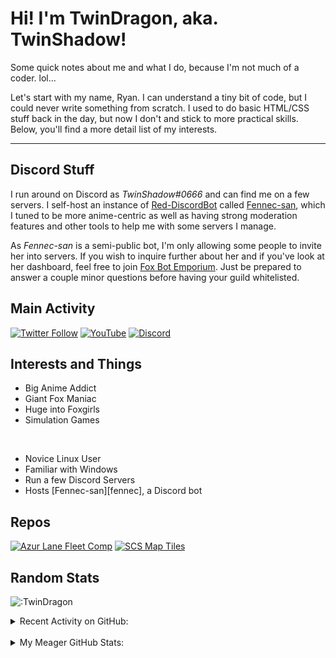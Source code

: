 # Hi! I'm TwinDragon, aka. TwinShadow!

Some quick notes about me and what I do, because I'm not much of a coder. lol...

Let's start with my name, Ryan. I can understand a tiny bit of code, but I could never write something from scratch. I used to do basic HTML/CSS stuff back in the day, but now I don't and stick to more practical skills. Below, you'll find a more detail list of my interests.

---

## Discord Stuff

I run around on Discord as *TwinShadow#0666* and can find me on a few servers. I self-host an instance of [Red-DiscordBot][redbot] called [Fennec-san][discord], which I tuned to be more anime-centric as well as having strong moderation features and other tools to help me with some servers I manage.

As *Fennec-san* is a semi-public bot, I'm only allowing some people to invite her into servers. If you wish to inquire further about her and if you've look at her dashboard, feel free to join [Fox Bot Emporium][discord]. Just be prepared to answer a couple minor questions before having your guild whitelisted.

## Main Activity
<p align="center">

[![Twitter Follow](https://img.shields.io/twitter/follow/TwinShadow_SH?color=A30000&label=TwinShadow_SH&logo=Twitter&style=plastic)][twitter]
[![YouTube](https://img.shields.io/static/v1?label=TwinShadow_Fox&color=A30000&message=YouTube&logo=YouTube&logoColor=FF0000&style=plastic)][youtube]
[![Discord](https://img.shields.io/discord/713548512108740648?color=cc0000&label=Fox%20Bot%20Emporium&logo=discord&logoColor=ffc06d&style=plastic)][discord]

</p>

## Interests and Things

- Big Anime Addict
- Giant Fox Maniac
- Huge into Foxgirls
- Simulation Games

<br />

- Novice Linux User
- Familiar with Windows
- Run a few Discord Servers
- Hosts [Fennec-san][fennec], a Discord bot

## Repos

[![Azur Lane Fleet Comp](https://github-twindragon-stats.vercel.app//api/pin/?username=TwinDragon&repo=AzurLane_comp&show_owner=true&theme=dark)](https://github.com/TwinDragon/AzurLane_comp)
[![SCS Map Tiles](https://github-twindragon-stats.vercel.app//api/pin/?username=TwinDragon&repo=SCS_Map_Tiles&theme=dark)](https://github.com/Unicor-p/SCS_Map_Tiles)

## Random Stats

![:TwinDragon](https://count.getloli.com/get/@TwinDragon?theme=rule34)

<details>
  <summary>Recent Activity on GitHub:</summary>

  <!--START_SECTION:activity-->
1. 💪 Opened PR [#7](https://github.com/Unicor-p/SCS_Map_Tiles/pull/7) in [Unicor-p/SCS_Map_Tiles](https://github.com/Unicor-p/SCS_Map_Tiles)
2. ❌ Closed PR [#211](https://github.com/Kreusada/Kreusada-Cogs/pull/211) in [Kreusada/Kreusada-Cogs](https://github.com/Kreusada/Kreusada-Cogs)
3. 🗣 Commented on [#110543](https://github.com/webcompat/web-bugs/issues/110543) in [webcompat/web-bugs](https://github.com/webcompat/web-bugs)
4. ❗️ Opened issue [#110543](https://github.com/webcompat/web-bugs/issues/110543) in [webcompat/web-bugs](https://github.com/webcompat/web-bugs)
5. ❌ Closed PR [#22](https://github.com/Cog-Creators/Red-Dashboard/pull/22) in [Cog-Creators/Red-Dashboard](https://github.com/Cog-Creators/Red-Dashboard)
<!--END_SECTION:activity-->

</details>
<br />
<details>
  <summary>My Meager GitHub Stats:</summary>

  <img align="left" alt="TwinDragon's Stats" src="https://github-twindragon-stats.vercel.app/api?username=TwinDragon&show_icons=true&hide_border=true&theme=dark" />

</details>

[discord]: https://discord.gg/XCMUykVTFE
[twitter]: https://twitter.com/TwinShadow_SH
[youtube]: https://youtube.com/c/TwinShadow_Fox
[redbot]: https://github.com/Cog-Creators/Red-DiscordBot